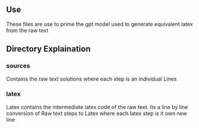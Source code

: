 ## Use
These files are use to prime the gpt model used to generate equivalent latex from the raw text

## Directory Explaination 
### sources
Contains the raw text solutions where each step is an individual Lines

### latex
Latex contains the intermediate latex code of the raw text. 
Its a line by line conversion of Raw text steps to Latex where each latex step is it own new line
